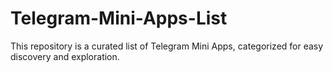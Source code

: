 # Telegram-Mini-Apps-List
This repository is a curated list of Telegram Mini Apps, categorized for easy discovery and exploration.
